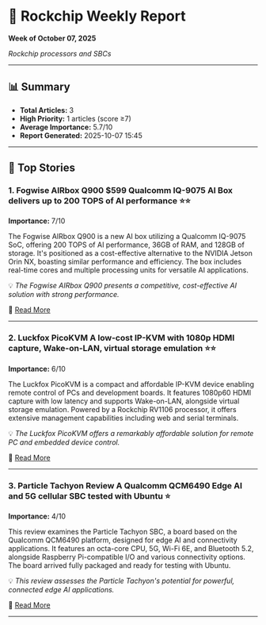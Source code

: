 # 💎 Rockchip Weekly Report
**Week of October 07, 2025**

*Rockchip processors and SBCs*

---

## 📊 Summary
- **Total Articles:** 3
- **High Priority:** 1 articles (score ≥7)
- **Average Importance:** 5.7/10
- **Report Generated:** 2025-10-07 15:45

---

## 🌟 Top Stories

### 1. Fogwise AIRbox Q900 $599 Qualcomm IQ-9075 AI Box delivers up to 200 TOPS of AI performance ⭐⭐

**Importance:** 7/10

The Fogwise AIRbox Q900 is a new AI box utilizing a Qualcomm IQ-9075 SoC, offering 200 TOPS of AI performance, 36GB of RAM, and 128GB of storage. It's positioned as a cost-effective alternative to the NVIDIA Jetson Orin NX, boasting similar performance and efficiency. The box includes real-time cores and multiple processing units for versatile AI applications.

💡 *The Fogwise AIRbox Q900 presents a competitive, cost-effective AI solution with strong performance.*

🔗 [Read More](https://www.cnx-software.com/2025/09/30/fogwise-airbox-q900-599-qualcomm-iq-9075-ai-box-delivers-up-to-200-tops-of-ai-performance/)

---

### 2. Luckfox PicoKVM   A low-cost IP-KVM with 1080p HDMI capture, Wake-on-LAN, virtual storage emulation ⭐⭐

**Importance:** 6/10

The Luckfox PicoKVM is a compact and affordable IP-KVM device enabling remote control of PCs and development boards. It features 1080p60 HDMI capture with low latency and supports Wake-on-LAN, alongside virtual storage emulation. Powered by a Rockchip RV1106 processor, it offers extensive management capabilities including web and serial terminals.

💡 *The Luckfox PicoKVM offers a remarkably affordable solution for remote PC and embedded device control.*

🔗 [Read More](https://www.cnx-software.com/2025/09/23/luckfox-picokvm-low-cost-ip-kvm-with-1080p-hdmi-capture-wake-on-lan-virtual-storage-emulation/)

---

### 3. Particle Tachyon Review A Qualcomm QCM6490 Edge AI and 5G cellular SBC tested with Ubuntu ⭐

**Importance:** 4/10

This review examines the Particle Tachyon SBC, a board based on the Qualcomm QCM6490 platform, designed for edge AI and connectivity applications. It features an octa-core CPU, 5G, Wi-Fi 6E, and Bluetooth 5.2, alongside Raspberry Pi-compatible I/O and various connectivity options. The board arrived fully packaged and ready for testing with Ubuntu.

💡 *This review assesses the Particle Tachyon's potential for powerful, connected edge AI applications.*

🔗 [Read More](https://www.cnx-software.com/2025/09/24/particle-tachyon-review-a-qualcomm-qcm6490-edge-ai-and-5g-cellular-sbc-tested-with-ubuntu/)

---

